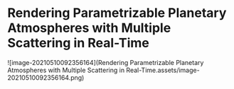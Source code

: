 # Rendering Parametrizable Planetary Atmospheres with Multiple Scattering in Real-Time

![image-20210510092356164](Rendering Parametrizable Planetary Atmospheres with Multiple Scattering in Real-Time.assets/image-20210510092356164.png)